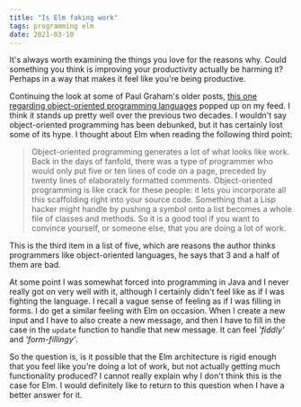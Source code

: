 ```yaml
---
title: "Is Elm faking work"
tags: programming elm
date: 2021-03-10
---
```


It's always worth examining the things you love for the reasons why. Could something you think is improving your productivity actually be harming it? Perhaps in a way that makes it feel like you're being productive.

Continuing the look at some of Paul Graham's older posts, [this one regarding object-oriented programming languages](http://www.paulgraham.com/noop.html) popped up on my feed. I think it stands up pretty well over the previous two decades. I wouldn't say object-oriented programming has been debunked, but it has certainly lost some of its hype. I thought about Elm when reading the following third point:

> Object-oriented programming generates a lot of what looks like work. Back in the days of fanfold, there was a type of programmer who would only put five or ten lines of code on a page, preceded by twenty lines of elaborately formatted comments. Object-oriented programming is like crack for these people: it lets you incorporate all this scaffolding right into your source code. Something that a Lisp hacker might handle by pushing a symbol onto a list becomes a whole file of classes and methods. So it is a good tool if you want to convince yourself, or someone else, that you are doing a lot of work.


This is the third item in a list of five, which are reasons the author thinks programmers like object-oriented languages, he says that 3 and a half of them are bad.

At some point I was somewhat forced into programming in Java and I never really got on very well with it, although I certainly didn't feel like as if I was fighting the language. I recall a vague sense of feeling as if I was filling in forms. I do get a similar feeling with Elm on occasion. When I create a new input and I have to also create a new message, and then I have to fill in the case in the `update` function to handle that new message. It can feel *'fiddly'* and *'form-fillingy'*.

So the question is, is it possible that the Elm architecture is rigid enough that you feel like you're doing a lot of work, but not actually getting much functionality produced? I cannot really explain why I don't think this is the case for Elm. I would definitely like to return to this question when I have a better answer for it.
